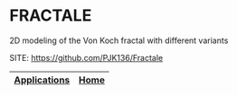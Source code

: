 # FRACTALE
 
 2D modeling of the Von Koch fractal with different variants
 
 SITE: https://github.com/PJK136/Fractale

 | [Applications](https://portable-linux-apps.github.io/apps.html) | [Home](https://portable-linux-apps.github.io)
 | --- | --- |
